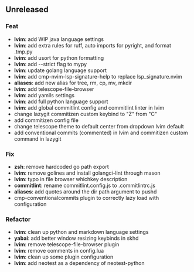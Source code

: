 ## Unreleased

### Feat

- **lvim**: add WIP java language settings
- **lvim**: add extra rules for ruff, auto imports for pyright, and format .tmp.py
- **lvim**: add usort for python formatting
- **lvim**: add --strict flag to mypy
- **lvim**: update golang language support
- **lvim**: add cmp-nvim-lsp-signature-help to replace lsp_signature.nvim
- **aliases**: add new alias for tree, rm, cp, mv, mkdir
- **lvim**: add telescope-file-browser
- **lvim**: add yamlls settings
- **lvim**: add full python language support
- **lvim**: add global commitlint config and commitlint linter in lvim
- change lazygit commitizen custom keybind to "Z" from "C"
- add commitizen config file
- change telescope theme to default center from dropdown lvim default
- add conventional commits (commented) in lvim and commitizen custom command in lazygit

### Fix

- **zsh**: remove hardcoded go path export
- **lvim**: remove golines and install golangci-lint through mason
- **lvim**: typo in file browser whichkey description
- **commitlint**: rename commitlint.config.js to .commitlintrc.js
- **aliases**: add quotes around the dir path argument to pushd
- cmp-conventionalcommits plugin to correctly lazy load with configuration

### Refactor

- **lvim**: clean up python and markdown language settings
- **yabai**: add better window resizing keybinds in skhd
- **lvim**: remove telescope-file-browser plugin
- **lvim**: remove comments in config.lua
- **lvim**: clean up some plugin configuration
- **lvim**: add neotest as a dependency of neotest-python
